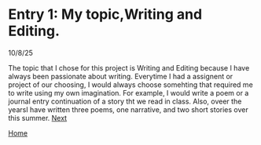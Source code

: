 # Entry 1: My topic,Writing and Editing. 
10/8/25


The topic that I chose for this project is Writing and Editing because I have always been passionate about writing. Everytime I had a assignent or project of our choosing, I would always choose somehting that required me to write using my own imagination. For example, I would write a poem or a journal entry continuation of a story tht we read in class. Also, oveer the yearsI have written three poems, one narrative, and two short stories over this summer. 
[Next](entry02.md)

[Home](../README.md)
